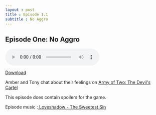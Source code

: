 ```yaml
---
layout : post  
title : Episode 1.1
subtitle : No Aggro
---
```


## Episode One: No Aggro

<audio controls="controls">
	<source src="http://archive.org/download/Salemimhit/salemimhit01.mp3" type="audio/mpeg">
</audio>

[Download](http://archive.org/download/Salemimhit/salemimhit01.mp3)

Amber and Tony chat about their feelings on [Army of Two: The Devil's Cartel](https://www.google.com/url?sa=t&amp;rct=j&amp;q=&amp;esrc=s&amp;source=web&amp;cd=2&amp;cad=rja&amp;ved=0CEIQFjAB&amp;url=http%3A%2F%2Fen.wikipedia.org%2Fwiki%2FArmy_of_Two%3A_The_Devil)

This episode does contain spoilers for the game.

Episode music :[ Loveshadow - The Sweetest Sin](http://ccmixter.org/files/Loveshadow/14582)
